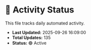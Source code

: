 # 🤖 Activity Status

This file tracks daily automated activity.

- **Last Updated:** 2025-09-26 16:09:00
- **Total Updates:** 135
- **Status:** 🟢 Active
